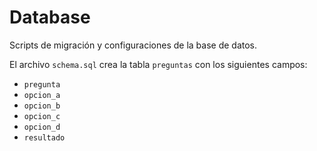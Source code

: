 # Database

Scripts de migración y configuraciones de la base de datos.


El archivo `schema.sql` crea la tabla `preguntas` con los siguientes campos:

- `pregunta`
- `opcion_a`
- `opcion_b`
- `opcion_c`
- `opcion_d`
- `resultado`

